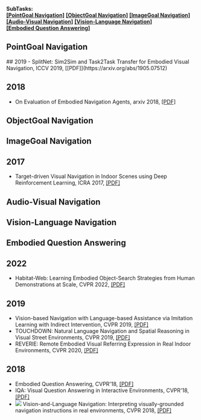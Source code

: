 **SubTasks:**   
<strong><a href="#0">[PointGoal Navigation]</a></strong> <strong><a href="#1">[ObjectGoal Navigation]</a></strong> <strong><a href="#2">[ImageGoal Navigation]</a></strong>  
<strong><a href="#3">[Audio-Visual Navigation]</a></strong> <strong><a href="#4">[Vision-Language Navigation]</a></strong>    
<strong><a href="#5">[Embodied Question Answering]</a></strong>

<h2 id="0">PointGoal Navigation</h2>
## 2019  
- SplitNet: Sim2Sim and Task2Task Transfer for Embodied Visual Navigation, ICCV 2019, [[PDF]](https://arxiv.org/abs/1905.07512)    

## 2018
- On Evaluation of Embodied Navigation Agents, arxiv 2018, [[PDF]](https://arxiv.org/abs/1807.06757)  



<h2 id="1">ObjectGoal Navigation</h2>

<h2 id="2">ImageGoal Navigation</h2>

## 2017
- Target-driven Visual Navigation in Indoor Scenes using Deep Reinforcement Learning, ICRA 2017, [[PDF]](https://arxiv.org/abs/1609.05143)   

<h2 id="3">Audio-Visual Navigation</h2>

<h2 id="4">Vision-Language Navigation</h2>

<h2 id="5">Embodied Question Answering</h2>




## 2022
-  Habitat-Web: Learning Embodied Object-Search Strategies from Human Demonstrations at Scale, CVPR 2022, [[PDF]](https://arxiv.org/pdf/2204.03514.pdf)  

## 2019
- Vision-based Navigation with Language-based Assistance via Imitation Learning with Indirect Intervention, CVPR 2019, [[PDF]](https://arxiv.org/abs/1812.04155)
- TOUCHDOWN: Natural Language Navigation and Spatial Reasoning in Visual Street Environments, CVPR 2019, [[PDF]](https://arxiv.org/abs/1811.12354)
- REVERIE: Remote Embodied Visual Referring Expression in Real Indoor Environments, CVPR 2020, [[PDF]](https://arxiv.org/abs/1904.10151)


## 2018
- Embodied Question Answering, CVPR'18, [[PDF]](https://arxiv.org/abs/1711.11543)
- IQA: Visual Question Answering in Interactive Environments, CVPR'18, [[PDF]](https://arxiv.org/abs/1712.03316)
- ![](https://img.shields.io/badge/VLN-blue.svg) Vision-and-Language Navigation: Interpreting visually-grounded navigation instructions in real environments, CVPR 2018, [[PDF]](https://arxiv.org/abs/1711.07280)  


